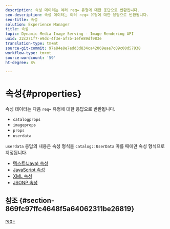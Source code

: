 ```yaml
---
description: 속성 데이터는 여러 req= 유형에 대한 응답으로 반환됩니다.
seo-description: 속성 데이터는 여러 req= 유형에 대한 응답으로 반환됩니다.
seo-title: 속성
solution: Experience Manager
title: 속성
topic: Dynamic Media Image Serving - Image Rendering API
uuid: 22c271f7-e9dc-4f3e-af7b-1efe89df983e
translation-type: tm+mt
source-git-commit: 97a84e8e7edd3d834ca42069eae7c09c00d57938
workflow-type: tm+mt
source-wordcount: '59'
ht-degree: 8%

---
```



# 속성{#properties}

속성 데이터는 다음 `req=` 유형에 대한 응답으로 반환됩니다.

* `catalogprops`
* `imageprops`
* `props`
* `userdata`

`userdata` 응답의 내용은 속성 형식을  `catalog::UserData` 따를 때에만 속성 형식으로 지정됩니다.

* [텍스트(Java) 속성](r-text-java-properties.md)
* [JavaScript 속성](r-javascript-properties.md)
* [XML 속성](r-xml-properties.md)
* [JSONP 속성](r-json-properties.md)


## 참조 {#section-869fc97ffc4648f5a64062311be26819}

[req=](../../../../../../is-api/http-ref/image-serving-api-ref/c-http-protocol-reference/c-command-reference/r-req/r-req.md#reference-907cdb4a97034db7ad94695f25552e76)
